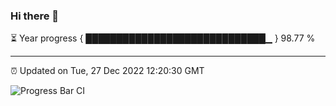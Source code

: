 ### Hi there 👋

⏳ Year progress { █████████████████████████████▁ } 98.77 %

---

⏰ Updated on Tue, 27 Dec 2022 12:20:30 GMT

![Progress Bar CI](https://github.com/liununu/liununu/workflows/Progress%20Bar%20CI/badge.svg)
